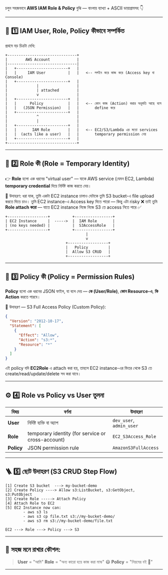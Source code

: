 চলুন সহজভাবে **AWS IAM Role & Policy** বুঝি — বাংলায় ব্যাখ্যা + ASCII ডায়াগ্রামসহ 👇

---

## 🧩 **1️⃣ IAM User, Role, Policy কীভাবে সম্পর্কিত**

প্রথমে বড় চিত্রটা দেখি:

```
+-------------------------------+
|        AWS Account            |
|-------------------------------|
|   +-----------------------+   |
|   |     IAM User          |   |   <-- লগইন করে কাজ করে (Access key বা Console)
|   +-----------------------+   |
|             |                 |
|             | attached        |
|             v                 |
|   +-----------------------+   |
|   |      Policy           |   |   <-- কোন কাজ (Action) করার অনুমতি আছে বলে
|   |   (JSON Permission)   |   |       define করে
|   +-----------------------+   |
|             ^                 |
|             |                 |
|   +-----------------------+   |
|   |       IAM Role        |   |   <-- EC2/S3/Lambda এর মতো services
|   |  (acts like a user)   |   |       temporary permission নেয়
|   +-----------------------+   |
+-------------------------------+
```

---

## 🧭 **2️⃣ Role কী (Role = Temporary Identity)**

👉 **Role** হলো এক ধরনের "virtual user" — যাকে AWS service (যেমন EC2, Lambda) **temporary credential** দিয়ে নির্দিষ্ট কাজ করতে দেয়।

🧠 উদাহরণ:
ধরা যাক, তুমি একটা EC2 instance চালাও যেটাকে তুমি S3 bucket-এ file upload করতে দিতে চাও।
তুমি EC2 instance-এ Access key দিতে পারো — কিন্তু এটা risky ❌
তাই তুমি **Role attach করো** — যাতে EC2 instance নিজে নিজে S3 তে access নিতে পারে ✅

```
+------------------+          +-----------------+
| EC2 Instance     |  ----->  |  IAM Role       |
| (no keys needed) |          |  S3AccessRole   |
+------------------+          +-----------------+
                                    |
                                    v
                           +------------------+
                           |   Policy         |
                           |  Allow S3 CRUD   |
                           +------------------+
```

---

## 🔐 **3️⃣ Policy কী (Policy = Permission Rules)**

**Policy** হলো এক ধরনের JSON ফাইল, যা বলে দেয় —
**কে (User/Role)**, **কোন Resource-এ**, **কি Action** করতে পারবে।

🧾 উদাহরণ — S3 Full Access Policy (Custom Policy):

```json
{
  "Version": "2012-10-17",
  "Statement": [
    {
      "Effect": "Allow",
      "Action": "s3:*",
      "Resource": "*"
    }
  ]
}
```

এই policy যদি **EC2Role** এ attach করা হয়,
তাহলে EC2 instance-এর ভিতর থেকে S3 তে create/read/update/delete সব করা যাবে।

---

## ⚙️ **4️⃣ Role vs Policy vs User তুলনা**

| বিষয়       | বর্ণনা                                            | উদাহরণ                   |
| ---------- | ------------------------------------------------- | ------------------------ |
| **User**   | নির্দিষ্ট ব্যক্তি বা অ্যাপ                        | `dev_user`, `admin_user` |
| **Role**   | temporary identity (for service or cross-account) | `EC2_S3Access_Role`      |
| **Policy** | JSON permission rule                              | `AmazonS3FullAccess`     |

---

## 🪜 **5️⃣ ছোট উদাহরণ (S3 CRUD Step Flow)**

```
[1] Create S3 bucket  ---> my-bucket-demo
[2] Create Policy ----> Allow s3:ListBucket, s3:GetObject, s3:PutObject
[3] Create Role -----> Attach Policy
[4] Attach Role to EC2
[5] EC2 Instance now can:
        - aws s3 ls
        - aws s3 cp file.txt s3://my-bucket-demo/
        - aws s3 rm s3://my-bucket-demo/file.txt
```

```
EC2 ---> Role ---> Policy ---> S3
```

---

## 🧠 **সহজ মনে রাখার কৌশল:**

> **User** = "আমি"
> **Role** = "অন্য কারো হয়ে কাজ করা মাস্ক" 😷
> **Policy** = "নিয়মের বই 📜"

---

